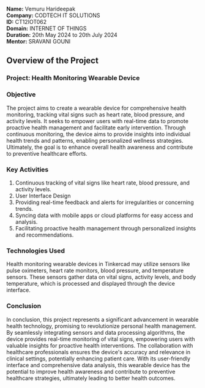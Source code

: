   **Name:** Vemuru Harideepak  
  **Company:** CODTECH IT SOLUTIONS   
  **ID:** CT12IOT062  
  **Domain:** INTERNET OF THINGS  
  **Duration:** 20th May 2024 to 20th July 2024  
  **Mentor:** SRAVANI GOUNI

  ## Overview of the Project

### Project: Health Monitoring Wearable Device

### Objective
The project aims to create a wearable device for comprehensive health monitoring, tracking vital signs such as heart rate, blood pressure, and activity levels. It seeks to empower users with real-time data to promote proactive health management and facilitate early intervention. Through continuous monitoring, the device aims to provide insights into individual health trends and patterns, enabling personalized wellness strategies. Ultimately, the goal is to enhance overall health awareness and contribute to preventive healthcare efforts.

### Key Activities
1. Continuous tracking of vital signs like heart rate, blood pressure, and activity levels.
2. User Interface Design
3. Providing real-time feedback and alerts for irregularities or concerning trends.
4. Syncing data with mobile apps or cloud platforms for easy access and analysis.
5. Facilitating proactive health management through personalized insights and recommendations.

### Technologies Used
Health monitoring wearable devices in Tinkercad may utilize sensors like pulse oximeters, heart rate monitors, blood pressure, and temperature sensors. These sensors gather data on vital signs, activity levels, and body temperature, which is processed and displayed through the device interface.

### Conclusion
In conclusion, this project represents a significant advancement in wearable health technology, promising to revolutionize personal health management. By seamlessly integrating sensors and data processing algorithms, the device provides real-time monitoring of vital signs, empowering users with valuable insights for proactive health interventions. The collaboration with healthcare professionals ensures the device's accuracy and relevance in clinical settings, potentially enhancing patient care. With its user-friendly interface and comprehensive data analysis, this wearable device has the potential to improve health awareness and contribute to preventive healthcare strategies, ultimately leading to better health outcomes.
  
